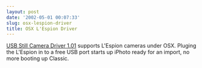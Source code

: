 ```yaml
---
layout: post
date: '2002-05-01 00:07:33'
slug: osx-lespion-driver
title: OSX L'Espion Driver
---
```


[USB Still Camera Driver 1.01](http://www.versiontracker.com/moreinfo.fcgi?id=14625&amp;db=macosx) supports L'Espion cameras under OSX. Pluging the L'Espion in to a free USB port starts up iPhoto ready for an import, no more booting up Classic.